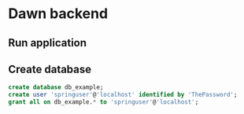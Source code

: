 # Dawn backend

## Run application

## Create database

```sql
create database db_example;
create user 'springuser'@'localhost' identified by 'ThePassword';
grant all on db_example.* to 'springuser'@'localhost'; 

```


